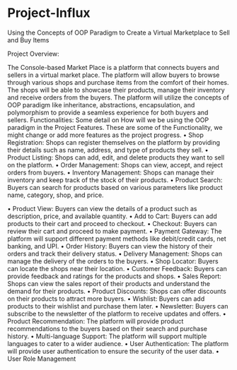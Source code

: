 # Project-Influx
Using the Concepts of OOP Paradigm to Create a Virtual Marketplace to Sell and Buy Items

Project Overview:

The Console-based Market Place is a platform that connects buyers and sellers in
a virtual market place. The platform will allow buyers to browse through various
shops and purchase items from the comfort of their homes. The shops will be able
to showcase their products, manage their inventory and receive orders from the
buyers. The platform will utilize the concepts of OOP paradigm like inheritance,
abstractions, encapsulation, and polymorphism to provide a seamless experience
for both buyers and sellers.
Functionalities:
Some detail on How will we be using the OOP paradigm in the Project Features.
These are some of the Functionality, we might change or add more features as
the project progress.
• Shop Registration: Shops can register themselves on the platform by
providing their details such as name, address, and type of products they
sell.
• Product Listing: Shops can add, edit, and delete products they want to sell
on the platform.
• Order Management: Shops can view, accept, and reject orders from buyers.
• Inventory Management: Shops can manage their inventory and keep track
of the stock of their products.
• Product Search: Buyers can search for products based on various
parameters like product name, category, shop, and price.

• Product View: Buyers can view the details of a product such as description,
price, and available quantity.
• Add to Cart: Buyers can add products to their cart and proceed to checkout.
• Checkout: Buyers can review their cart and proceed to make payment.
• Payment Gateway: The platform will support different payment methods
like debit/credit cards, net banking, and UPI.
• Order History: Buyers can view the history of their orders and track their
delivery status.
• Delivery Management: Shops can manage the delivery of the orders to the
buyers.
• Shop Locator: Buyers can locate the shops near their location.
• Customer Feedback: Buyers can provide feedback and ratings for the
products and shops.
• Sales Report: Shops can view the sales report of their products and
understand the demand for their products.
• Product Discounts: Shops can offer discounts on their products to attract
more buyers.
• Wishlist: Buyers can add products to their wishlist and purchase them later.
• Newsletter: Buyers can subscribe to the newsletter of the platform to
receive updates and offers.
• Product Recommendation: The platform will provide product
recommendations to the buyers based on their search and purchase
history.
• Multi-language Support: The platform will support multiple languages to
cater to a wider audience.
• User Authentication: The platform will provide user authentication to
ensure the security of the user data.
• User Role Management

